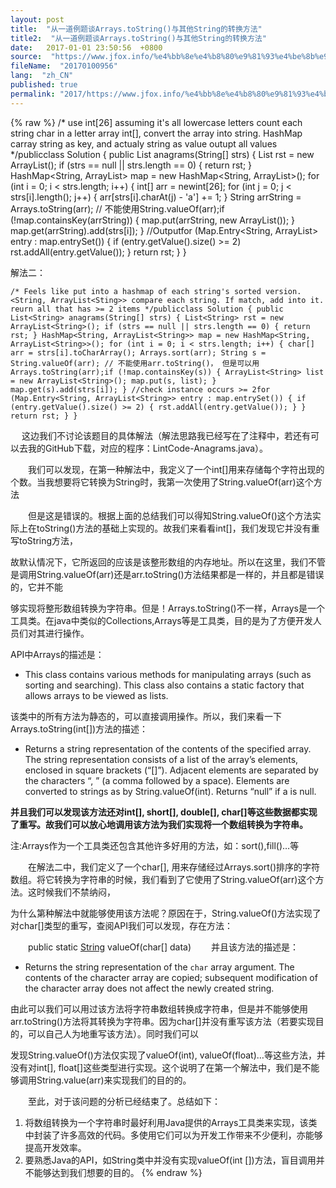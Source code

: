 ```yaml
---
layout: post
title:  "从一道例题谈Arrays.toString()与其他String的转换方法"
title2:  "从一道例题谈Arrays.toString()与其他String的转换方法"
date:   2017-01-01 23:50:56  +0800
source:  "https://www.jfox.info/%e4%bb%8e%e4%b8%80%e9%81%93%e4%be%8b%e9%a2%98%e8%b0%88arrays-tostring-%e4%b8%8e%e5%85%b6%e4%bb%96string%e7%9a%84%e8%bd%ac%e6%8d%a2%e6%96%b9%e6%b3%95.html"
fileName:  "20170100956"
lang:  "zh_CN"
published: true
permalink: "2017/https://www.jfox.info/%e4%bb%8e%e4%b8%80%e9%81%93%e4%be%8b%e9%a2%98%e8%b0%88arrays-tostring-%e4%b8%8e%e5%85%b6%e4%bb%96string%e7%9a%84%e8%bd%ac%e6%8d%a2%e6%96%b9%e6%b3%95.html"
---
```

{% raw %}
/* use int[26] assuming it's all lowercase letters count each string char in a letter array int[], convert the array into string. HashMap carray string as key, and actualy string as value outupt all values */publicclass Solution { public List<String> anagrams(String[] strs) { List<String> rst = new ArrayList<String>(); if (strs == null || strs.length == 0) { return rst; } HashMap<String, ArrayList<String>> map = new HashMap<String, ArrayList<String>>(); for (int i = 0; i < strs.length; i++) { int[] arr = newint[26]; for (int j = 0; j < strs[i].length(); j++) { arr[strs[i].charAt(j) - 'a'] += 1; } String arrString = Arrays.toString(arr); // 不能使用String.valueOf(arr);if (!map.containsKey(arrString)) { map.put(arrString, new ArrayList<String>()); } map.get(arrString).add(strs[i]); } //Outputfor (Map.Entry<String, ArrayList<String>> entry : map.entrySet()) { if (entry.getValue().size() >= 2) rst.addAll(entry.getValue()); } return rst; } }

解法二：

    /* Feels like put into a hashmap of each string's sorted version. <String, ArrayList<Sting>> compare each string. If match, add into it. reurn all that has >= 2 items */publicclass Solution { public List<String> anagrams(String[] strs) { List<String> rst = new ArrayList<String>(); if (strs == null || strs.length == 0) { return rst; } HashMap<String, ArrayList<String>> map = new HashMap<String, ArrayList<String>>(); for (int i = 0; i < strs.length; i++) { char[] arr = strs[i].toCharArray(); Arrays.sort(arr); String s = String.valueOf(arr); // 不能使用arr.toString()， 但是可以用Arrays.toString(arr);if (!map.containsKey(s)) { ArrayList<String> list = new ArrayList<String>(); map.put(s, list); } map.get(s).add(strs[i]); } //check instance occurs >= 2for (Map.Entry<String, ArrayList<String>> entry : map.entrySet()) { if (entry.getValue().size() >= 2) { rst.addAll(entry.getValue()); } } return rst; } }

　 这边我们不讨论该题目的具体解法（解法思路我已经写在了注释中，若还有可以去我的GitHub下载，对应的程序：LintCode-Anagrams.java）。

　　我们可以发现，在第一种解法中，我定义了一个int[]用来存储每个字符出现的个数。当我想要将它转换为String时，我第一次使用了String.valueOf(arr)这个方法

　　但是这是错误的。根据上面的总结我们可以得知String.valueOf()这个方法实际上在toString()方法的基础上实现的。故我们来看看int[]，我们发现它并没有重写toString方法，

故默认情况下，它所返回的应该是该整形数组的内存地址。所以在这里，我们不管是调用String.valueOf(arr)还是arr.toString()方法结果都是一样的，并且都是错误的，它并不能

够实现将整形数组转换为字符串。但是！Arrays.toString()不一样，Arrays是一个工具类。在java中类似的Collections,Arrays等是工具类，目的是为了方便开发人员们对其进行操作。

API中Arrays的描述是：

- This class contains various methods for manipulating arrays (such as sorting and searching). This class also contains a static factory that allows arrays to be viewed as lists. 

该类中的所有方法为静态的，可以直接调用操作。所以，我们来看一下Arrays.toString(int[])方法的描述：
- Returns a string representation of the contents of the specified array. The string representation consists of a list of the array’s elements, enclosed in square brackets (“[]”). Adjacent elements are separated by the characters “, ” (a comma followed by a space). Elements are converted to strings as by String.valueOf(int). Returns “null” if a is null. 

**并且我们可以发现该方法还对int[], short[], double[], char[]等这些数据都实现了重写。故我们可以放心地调用该方法为我们实现将一个数组转换为字符串。**

注:Arrays作为一个工具类还包含其他许多好用的方法，如：sort(),fill()…等

　　在解法二中，我们定义了一个char[], 用来存储经过Arrays.sort()排序的字符数组。将它转换为字符串的时候，我们看到了它使用了String.valueOf(arr)这个方法。这时候我们不禁纳闷， 

为什么第种解法中就能够使用该方法呢？原因在于，String.valueOf()方法实现了对char[]类型的重写，查阅API我们可以发现，存在方法：

　　public static [String](String) valueOf(char[] data) 　　并且该方法的描述是：

- Returns the string representation of the `char` array argument. The contents of the character array are copied; subsequent modification of the character array does not affect the newly created string.

由此可以我们可以用过该方法将字符串数组转换成字符串，但是并不能够使用arr.toString()方法将其转换为字符串。因为char[]并没有重写该方法（若要实现目的，可以自己人为地重写该方法）。同时我们可以

发现String.valueOf()方法仅实现了valueOf(int), valueOf(float)…等这些方法，并没有对int[], float[]这些类型进行实现。这个说明了在第一个解法中，我们是不能够调用String.value(arr)来实现我们的目的的。

　　至此，对于该问题的分析已经结束了。总结如下：

1. 将数组转换为一个字符串时最好利用Java提供的Arrays工具类来实现，该类中封装了许多高效的代码。多使用它们可以为开发工作带来不少便利，亦能够提高开发效率。
2. 要熟悉Java的API，如String类中并没有实现valueOf(int [])方法，盲目调用并不能够达到我们想要的目的。
{% endraw %}